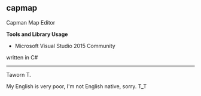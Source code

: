 **capmap**
-------

Capman Map Editor

**Tools and Library Usage**

 - Microsoft Visual Studio 2015 Community

written in C#

----------
Taworn T.

My English is very poor, I'm not English native, sorry. T_T

